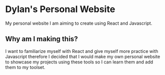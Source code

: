 # Dylan's Personal Website
My personal website I am aiming to create using React and Javascript. 

## Why am I making this?
I want to familiarize myself with React and give myself more practice with Javascript therefore I decided that I would make my own personal website to showcase my projects using these tools so I can learn them and add them to my toolset.
